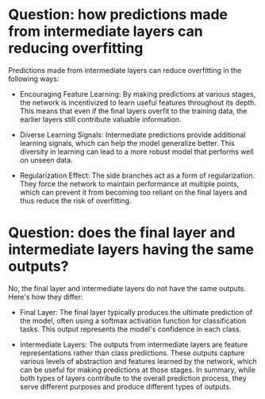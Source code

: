 # Question: how predictions made from intermediate layers can reducing overfitting

Predictions made from intermediate layers can reduce overfitting in the following ways:

- Encouraging Feature Learning: By making predictions at various stages, the network is incentivized to learn useful features throughout its depth. This means that even if the final layers overfit to the training data, the earlier layers still contribute valuable information.

- Diverse Learning Signals: Intermediate predictions provide additional learning signals, which can help the model generalize better. This diversity in learning can lead to a more robust model that performs well on unseen data.

- Regularization Effect: The side branches act as a form of regularization. They force the network to maintain performance at multiple points, which can prevent it from becoming too reliant on the final layers and thus reduce the risk of overfitting.

# Question: does the final layer and intermediate layers having the same outputs?

No, the final layer and intermediate layers do not have the same outputs. Here's how they differ:

- Final Layer: The final layer typically produces the ultimate prediction of the model, often using a softmax activation function for classification tasks. This output represents the model's confidence in each class.

- Intermediate Layers: The outputs from intermediate layers are feature representations rather than class predictions. These outputs capture various levels of abstraction and features learned by the network, which can be useful for making predictions at those stages.
In summary, while both types of layers contribute to the overall prediction process, they serve different purposes and produce different types of outputs. 
